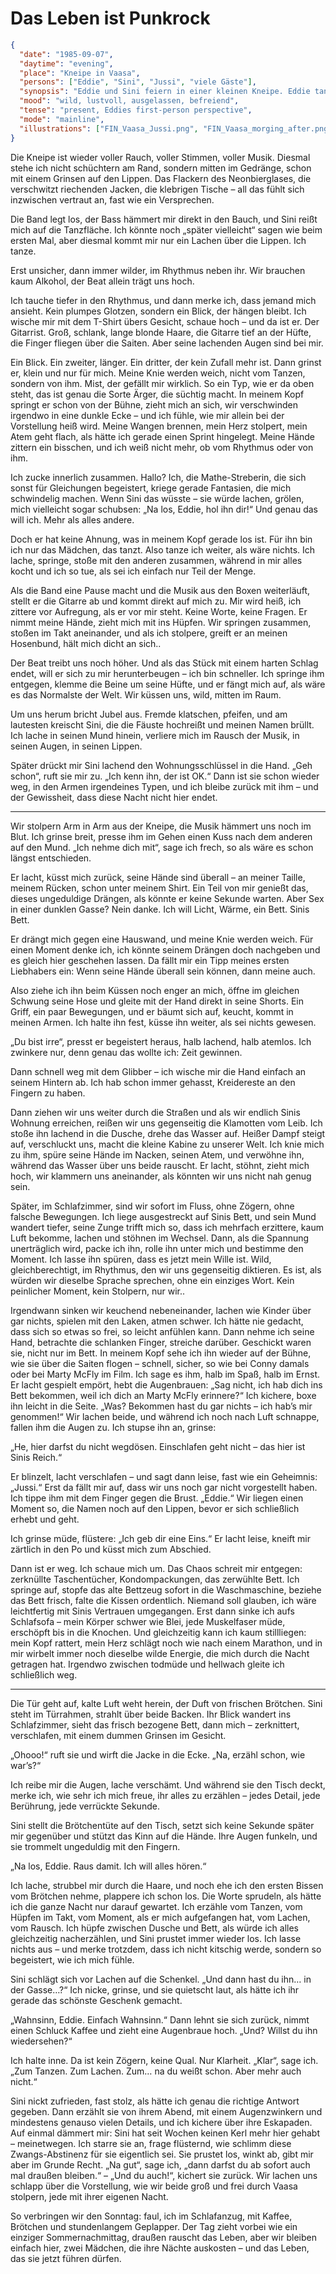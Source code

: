 # Das Leben ist Punkrock

```json
{
  "date": "1985-09-07",
  "daytime": "evening",
  "place": "Kneipe in Vaasa",
  "persons": ["Eddie", "Sini", "Jussi", "viele Gäste"],
  "synopsis": "Eddie und Sini feiern in einer kleinen Kneipe. Eddie tanzt diesmal wild mit, gewinnt die Aufmerksamkeit des Gitarristen Jussi, und die beiden verbringen die Nacht zusammen. Am nächsten Morgen tauschen Eddie und Sini ausgelassen ihre Erlebnisse aus.",
  "mood": "wild, lustvoll, ausgelassen, befreiend",
  "tense": "present, Eddies first-person perspective",
  "mode": "mainline",
  "illustrations": ["FIN_Vaasa_Jussi.png", "FIN_Vaasa_morging_after.png"]
}
```

Die Kneipe ist wieder voller Rauch, voller Stimmen, voller Musik. Diesmal stehe
ich nicht schüchtern am Rand, sondern mitten im Gedränge, schon mit einem
Grinsen auf den Lippen. Das Flackern des Neonbierglases, die verschwitzt
riechenden Jacken, die klebrigen Tische – all das fühlt sich inzwischen vertraut
an, fast wie ein Versprechen.

Die Band legt los, der Bass hämmert mir direkt in den Bauch, und Sini reißt mich
auf die Tanzfläche. Ich könnte noch „später vielleicht“ sagen wie beim ersten
Mal, aber diesmal kommt mir nur ein Lachen über die Lippen. Ich tanze.

Erst unsicher, dann immer wilder, im Rhythmus neben ihr. Wir brauchen kaum
Alkohol, der Beat allein trägt uns hoch.

Ich tauche tiefer in den Rhythmus, und dann merke ich, dass jemand mich ansieht.
Kein plumpes Glotzen, sondern ein Blick, der hängen bleibt. Ich wische mir mit
dem T-Shirt übers Gesicht, schaue hoch – und da ist er. Der Gitarrist. Groß, schlank, lange blonde Haare, die Gitarre tief an der Hüfte, die Finger fliegen über die Saiten. Aber seine lachenden Augen sind bei mir.

Ein Blick. Ein zweiter, länger. Ein dritter, der kein Zufall mehr ist. Dann
grinst er, klein und nur für mich. Meine Knie werden weich, nicht vom Tanzen,
sondern von ihm. Mist, der gefällt mir wirklich. So ein Typ, wie er da oben steht,
das ist genau die Sorte Ärger, die süchtig macht. In meinem Kopf springt er schon von der Bühne,
zieht mich an sich, wir verschwinden irgendwo in eine dunkle Ecke – und ich fühle,
wie mir allein bei der Vorstellung heiß wird. Meine Wangen brennen, mein Herz stolpert,
mein Atem geht flach, als hätte ich gerade einen Sprint hingelegt.
Meine Hände zittern ein bisschen, und ich weiß nicht mehr, ob vom Rhythmus oder von ihm.

Ich zucke innerlich zusammen. Hallo? Ich, die Mathe-Streberin, die sich sonst für Gleichungen begeistert, kriege gerade Fantasien,
die mich schwindelig machen. Wenn Sini das wüsste – sie würde lachen, grölen,
mich vielleicht sogar schubsen: „Na los, Eddie, hol ihn dir!“
Und genau das will ich. Mehr als alles andere.

Doch er hat keine Ahnung, was in meinem Kopf gerade los ist. Für ihn bin ich nur das Mädchen, das tanzt.
Also tanze ich weiter, als wäre nichts. Ich lache, springe, stoße mit den anderen zusammen,
während in mir alles kocht und ich so tue, als sei ich einfach nur Teil der Menge.

Als die Band eine Pause macht und die Musik aus den Boxen weiterläuft, stellt er
die Gitarre ab und kommt direkt auf mich zu. Mir wird heiß, ich zittere vor
Aufregung, als er vor mir steht. Keine Worte, keine Fragen. Er nimmt meine
Hände, zieht mich mit ins Hüpfen. Wir springen zusammen, stoßen im Takt
aneinander, und als ich stolpere, greift er an meinen Hosenbund, hält mich dicht
an sich..

Der Beat treibt uns noch höher. Und als das Stück mit einem harten Schlag endet,
will er sich zu mir herunterbeugen – ich bin schneller. Ich springe ihm
entgegen, klemme die Beine um seine Hüfte, und er fängt mich auf, als wäre es
das Normalste der Welt. Wir küssen uns, wild, mitten im Raum.

Um uns herum bricht Jubel aus. Fremde klatschen, pfeifen, und am lautesten
kreischt Sini, die die Fäuste hochreißt und meinen Namen brüllt. Ich lache in
seinen Mund hinein, verliere mich im Rausch der Musik, in seinen Augen, in
seinen Lippen.

Später drückt mir Sini lachend den Wohnungsschlüssel in die Hand. „Geh schon“,
ruft sie mir zu. „Ich kenn ihn, der ist OK.“ Dann ist sie schon wieder weg, in
den Armen irgendeines Typen, und ich bleibe zurück mit ihm – und der Gewissheit,
dass diese Nacht nicht hier endet.

---

Wir stolpern Arm in Arm aus der Kneipe, die Musik hämmert uns noch im Blut. Ich
grinse breit, presse ihm im Gehen einen Kuss nach dem anderen auf den Mund. „Ich
nehme dich mit“, sage ich frech, so als wäre es schon längst entschieden.

Er lacht, küsst mich zurück, seine Hände sind überall – an meiner Taille, meinem
Rücken, schon unter meinem Shirt. Ein Teil von mir genießt das, dieses
ungeduldige Drängen, als könnte er keine Sekunde warten. Aber Sex in einer
dunklen Gasse? Nein danke. Ich will Licht, Wärme, ein Bett. Sinis Bett.

Er drängt mich gegen eine Hauswand, und meine Knie werden weich. Für einen
Moment denke ich, ich könnte seinem Drängen doch nachgeben und es gleich hier
geschehen lassen. Da fällt mir ein Tipp meines ersten Liebhabers ein: Wenn seine
Hände überall sein können, dann meine auch.

Also ziehe ich ihn beim Küssen noch enger an mich, öffne im gleichen Schwung
seine Hose und gleite mit der Hand direkt in seine Shorts. Ein Griff, ein paar
Bewegungen, und er bäumt sich auf, keucht, kommt in meinen Armen. Ich halte ihn
fest, küsse ihn weiter, als sei nichts gewesen.

„Du bist irre“, presst er begeistert heraus, halb lachend, halb atemlos. Ich
zwinkere nur, denn genau das wollte ich: Zeit gewinnen.

Dann schnell weg mit dem Glibber – ich wische mir die Hand einfach an seinem Hintern ab.
Ich hab schon immer gehasst, Kreidereste an den Fingern zu haben.

Dann ziehen wir uns weiter durch die Straßen und als wir endlich Sinis Wohnung erreichen,
reißen wir uns gegenseitig die Klamotten vom Leib. Ich stoße ihn lachend in die
Dusche, drehe das Wasser auf. Heißer Dampf steigt auf, verschluckt uns, macht
die kleine Kabine zu unserer Welt. Ich knie mich zu ihm, spüre seine Hände im
Nacken, seinen Atem, und verwöhne ihn, während das Wasser über uns beide
rauscht. Er lacht, stöhnt, zieht mich hoch, wir klammern uns aneinander, als
könnten wir uns nicht nah genug sein.

Später, im Schlafzimmer, sind wir sofort im Fluss, ohne
Zögern, ohne falsche Bewegungen. Ich liege ausgestreckt auf Sinis Bett, und sein
Mund wandert tiefer, seine Zunge trifft mich so, dass ich mehrfach erzittere, kaum Luft
bekomme, lachen und stöhnen im Wechsel. Dann, als die Spannung unerträglich wird, packe ich ihn, rolle ihn unter mich und bestimme den Moment. Ich lasse ihn spüren, dass es jetzt mein Wille ist. Wild, gleichberechtigt, im Rhythmus, den wir uns gegenseitig diktieren. Es ist, als würden wir dieselbe Sprache sprechen, ohne ein einziges Wort. Kein peinlicher Moment, kein Stolpern, nur wir..

Irgendwann sinken wir keuchend nebeneinander, lachen wie Kinder über gar nichts, spielen mit den Laken, atmen schwer. Ich hätte nie gedacht, dass sich so etwas so frei, so leicht anfühlen kann. Dann nehme ich seine Hand, betrachte die schlanken Finger, streiche darüber. Geschickt waren sie, nicht nur im Bett. In meinem Kopf sehe ich ihn wieder auf der Bühne, wie sie über die Saiten flogen –
schnell, sicher, so wie bei Conny damals oder bei Marty McFly im Film. Ich sage es ihm, halb im Spaß, halb im Ernst. Er lacht gespielt empört, hebt die
Augenbrauen: „Sag nicht, ich hab dich ins Bett bekommen, weil ich dich an Marty
McFly erinnere?“ Ich kichere, boxe ihn leicht in die Seite. „Was? Bekommen hast du
gar nichts – ich hab’s mir genommen!“ Wir lachen beide, und während ich noch nach Luft schnappe, fallen ihm die Augen zu. Ich stupse ihn an, grinse:

 „He, hier darfst du nicht wegdösen. Einschlafen geht nicht – das hier ist Sinis Reich.“ 

Er blinzelt, lacht verschlafen – und sagt dann leise, fast wie ein Geheimnis: „Jussi.“ Erst da fällt mir auf, dass wir uns noch gar nicht vorgestellt haben. Ich tippe ihm mit dem Finger gegen die Brust. „Eddie.“ Wir liegen einen Moment so, die Namen noch auf den Lippen, bevor er sich schließlich erhebt und geht. 

Ich grinse müde, flüstere: „Ich geb dir eine Eins.“
Er lacht leise, kneift mir zärtlich in den Po und küsst mich zum Abschied.

Dann ist er weg. Ich schaue mich um. Das Chaos schreit mir entgegen: zerknüllte Taschentücher, Kondompackungen, das zerwühlte Bett. Ich springe auf, stopfe das alte Bettzeug sofort in die Waschmaschine, beziehe das Bett frisch, falte die
Kissen ordentlich. Niemand soll glauben, ich wäre leichtfertig mit Sinis
Vertrauen umgegangen. Erst dann sinke ich aufs Schlafsofa – mein Körper schwer
wie Blei, jede Muskelfaser müde, erschöpft bis in die Knochen. Und gleichzeitig
kann ich kaum stillliegen: mein Kopf rattert, mein Herz schlägt noch wie nach
einem Marathon, und in mir wirbelt immer noch dieselbe wilde Energie, die mich
durch die Nacht getragen hat. Irgendwo zwischen todmüde und hellwach gleite ich
schließlich weg.

---

Die Tür geht auf, kalte Luft weht herein, der Duft von frischen Brötchen. Sini
steht im Türrahmen, strahlt über beide Backen. Ihr Blick wandert ins
Schlafzimmer, sieht das frisch bezogene Bett, dann mich – zerknittert,
verschlafen, mit einem dummen Grinsen im Gesicht.

„Ohooo!“ ruft sie und wirft die Jacke in die Ecke. „Na, erzähl schon, wie
war’s?“

Ich reibe mir die Augen, lache verschämt. Und während sie den Tisch deckt, merke
ich, wie sehr ich mich freue, ihr alles zu erzählen – jedes Detail, jede
Berührung, jede verrückte Sekunde.

Sini stellt die Brötchentüte auf den Tisch, setzt sich keine Sekunde später mir
gegenüber und stützt das Kinn auf die Hände. Ihre Augen funkeln, und sie
trommelt ungeduldig mit den Fingern.

„Na los, Eddie. Raus damit. Ich will alles hören.“

Ich lache, strubbel mir durch die Haare, und noch ehe ich den ersten Bissen vom
Brötchen nehme, plappere ich schon los. Die Worte sprudeln, als hätte ich die
ganze Nacht nur darauf gewartet. Ich erzähle vom Tanzen, vom Hüpfen im Takt, vom
Moment, als er mich aufgefangen hat, vom Lachen, vom Rausch. Ich hüpfe zwischen
Dusche und Bett, als würde ich alles gleichzeitig nacherzählen, und Sini prustet
immer wieder los. Ich lasse nichts aus – und merke trotzdem, dass ich nicht
kitschig werde, sondern so begeistert, wie ich mich fühle.

Sini schlägt sich vor Lachen auf die Schenkel. „Und dann hast du ihn… in der
Gasse…?“ Ich nicke, grinse, und sie quietscht laut, als hätte ich ihr gerade das
schönste Geschenk gemacht.

„Wahnsinn, Eddie. Einfach Wahnsinn.“ Dann lehnt sie sich zurück, nimmt einen
Schluck Kaffee und zieht eine Augenbraue hoch. „Und? Willst du ihn wiedersehen?“

Ich halte inne. Da ist kein Zögern, keine Qual. Nur Klarheit. „Klar“, sage ich.
„Zum Tanzen. Zum Lachen. Zum… na du weißt schon. Aber mehr auch nicht.“

Sini nickt zufrieden, fast stolz, als hätte ich genau die richtige Antwort
gegeben. Dann erzählt sie von ihrem Abend, mit einem Augenzwinkern und
mindestens genauso vielen Details, und ich kichere über ihre Eskapaden. Auf einmal dämmert mir: Sini hat seit Wochen keinen Kerl mehr hier gehabt – meinetwegen. Ich starre sie an, frage flüsternd, wie schlimm diese Zwangs-Abstinenz für sie eigentlich sei. Sie prustet los, winkt ab, gibt mir aber im Grunde Recht. „Na gut“, sage ich, „dann darfst du ab sofort auch mal draußen bleiben.“ – „Und du auch!“, kichert sie zurück. Wir lachen uns schlapp über die Vorstellung, wie wir beide groß und frei durch Vaasa stolpern, jede mit ihrer eigenen Nacht.

So verbringen wir den Sonntag: faul, ich im Schlafanzug, mit Kaffee, Brötchen
und stundenlangem Geplapper. Der Tag zieht vorbei wie ein einziger
Sommernachmittag, draußen rauscht das Leben, aber wir bleiben einfach hier, zwei
Mädchen, die ihre Nächte auskosten – und das Leben, das sie jetzt führen dürfen.

